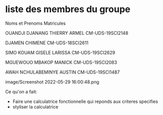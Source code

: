 # liste des membres du groupe

Noms et Prenoms                          Matricules

OUANDJI DJANANG THIERRY ARMEL            CM-UDS-19SCI2148

DJAMEN CHIMENE                           CM-UDS-18SCI2611

SIMO KOUAM GISELE LARISSA                CM-UDS-19SCI2629

MGUEWOUO MBAKOP MANICK                   CM-UDS-19SCI2083

AWAH NCHULABEMINYE AUSTIN                CM-UDS-19SCI1487


image/Screenshot 2022-05-29 16:00:48.png

Ce qu'on a fait:
- Faire une calculatrice fonctionnelle qui reponds aux criteres specifies
- styliser la calculatrice